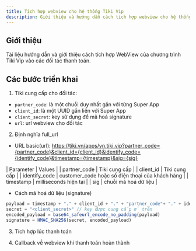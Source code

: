 ```yaml
---
title: Tích hợp webview cho hệ thống Tiki Vip
description: Giới thiệu và hướng dẫn cách tích hợp webview cho hệ thống Tiki Vip
---
```


## Giới thiệu

Tài liệu hướng dẫn và giới thiệu cách tích hợp WebView của chương trình Tiki Vip vào các đối tác thanh toán.


## Các bước triển khai

1. Tiki cung cấp cho đối tác:

- `partner_code`: là một chuỗi duy nhất gắn với từng Super App
- `client_id`: là một UUID gắn liền với Super App
- `client_secret`: key sử dụng để mã hoá signature
- `url`: url webview cho đối tác

2. Định nghĩa full_url

- URL basic(url): https://tiki.vn/apps/vn.tiki.vip?partner_code={partner_code}&client_id={client_id}&identify_code={identify_code}&timestamp={timestamp}&sig={sig}

| Parameter | Values |
| partner_code | Tiki cung cấp |
| client_id | Tiki cung cấp |
| identify_code | customer_code hoặc số điện thoại của khách hàng |
| timestamp | milliseconds hiện tại |
| sig | chuỗi mã hoá dữ liệu |

- Cách mã hoá dữ liệu (signature)

```javascript
payload = timestamp + "." + client_id + "." + "partner_code"+ "." + identify_code
secret = "<client_secret>" // key được cung cấp ở trên
encoded_payload = base64_safeurl_encode_no_padding(payload)
signature = HMAC_SHA256(secret, encoded_payload)
```

3. Tích hợp lúc thanh toán

4. Callback về webview khi thanh toán hoàn thành